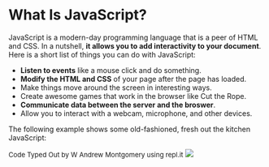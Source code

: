# What Is JavaScript?

JavaScript is a modern-day programming language that is a peer of HTML and CSS. In a nutshell, **it allows you to add interactivity to your document**. Here is a short list of things you can do with JavaScript:
- **Listen to events** like a mouse click and do something.
- **Modify the HTML and CSS** of your page after the page has loaded.
- Make things move around the screen in interesting ways.
- Create awesome games that work in the browser like Cut the Rope.
- **Communicate data between the server and the broswer**.
- Allow you to interact with a webcam, microphone, and other devices.

The following example shows some old-fashioned, fresh out the kitchen JavaScript:

<font size="2">Code Typed Out by W Andrew Montgomery using repl.it</font>
<img src="C:\Users\wamon\Desktop\Self_Learning-JavaScript\Absolute Beginner's Guide\Chapter 1 Hello, World!\CodeSnippet\DefaultCode.PNG"
/>






